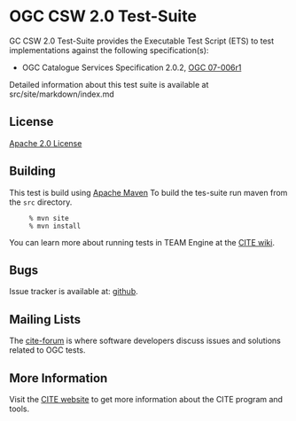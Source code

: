 # OGC CSW 2.0 Test-Suite

GC CSW 2.0 Test-Suite provides the Executable Test Script (ETS) to test implementations   against the following specification(s):

- OGC Catalogue Services Specification 2.0.2, [OGC 07-006r1](http://portal.opengeospatial.org/files/?artifact_id=20555)

Detailed information about this test suite is available at src/site/markdown/index.md


## License

[Apache 2.0 License](LICENSE.md)

## Building

This test is build using [Apache Maven](http://maven.apache.org/) To 
build the tes-suite run maven from the ```src``` directory.

```
     % mvn site 
     % mvn install
```

You can learn more about running tests in TEAM Engine at the [CITE wiki](http://cite.opengeospatial.org/easytesting).

## Bugs

Issue tracker is available at:
[github](https://github.com/opengeospatial/ets-csw202/issues).

## Mailing Lists

The [cite-forum](http://cite.opengeospatial.org/forum) is where software developers discuss issues and solutions related to OGC tests. 


## More Information

Visit the [CITE website](http://cite.opengeospatial.org/) to get more information about the CITE program and tools.


